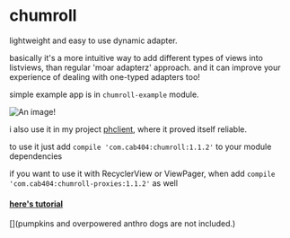 chumroll
========

lightweight and easy to use dynamic adapter.

basically it's a more intuitive way to add different types of views into
listviews, than regular 'moar adapterz' approach. and it can improve your experience
of dealing with one-typed adapters too!

simple example app is in `chumroll-example` module.

![An image!](https://cab404.ru/res/images/screenshot-gifs/chumroll.gif)

i also use it in my project [phclient](https://github.com/cab404/phclient), where it proved itself reliable.

to use it just add `compile 'com.cab404:chumroll:1.1.2'` to your module dependencies

if you want to use it with RecyclerView or ViewPager, when add `compile 'com.cab404:chumroll-proxies:1.1.2'` as well

#### [here's tutorial](https://github.com/cab404/chumroll/wiki/Simple-how-to)

[](pumpkins and overpowered anthro dogs are not included.)
